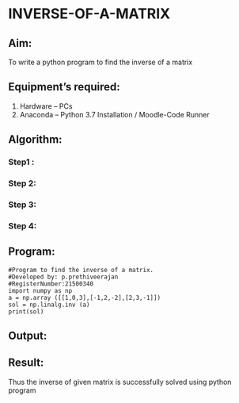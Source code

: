# INVERSE-OF-A-MATRIX
## Aim:
To write a python program to find the inverse of a matrix
## Equipment’s required:
1. 	Hardware – PCs
2. 	Anaconda – Python 3.7 Installation / Moodle-Code Runner
## Algorithm:
### Step1 : 
### Step 2: 
### Step 3: 
### Step 4: 

## Program:
````
#Program to find the inverse of a matrix.
#Developed by: p.prethiveerajan
#RegisterNumber:21500340
import numpy as np
a = np.array ([[1,0,3],[-1,2,-2],[2,3,-1]])
sol = np.linalg.inv (a) 
print(sol)
````

## Output:
## Result:
Thus the inverse of given matrix is successfully solved using python program

